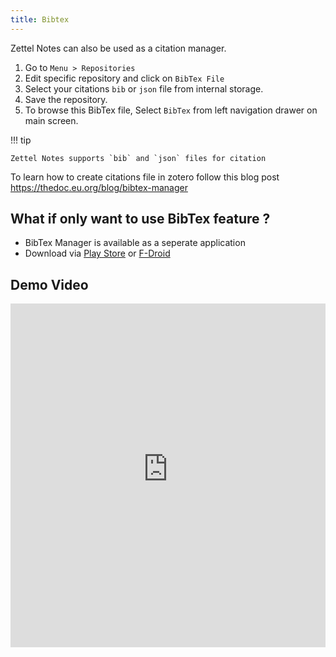 ```yaml
---
title: Bibtex 
---
```


Zettel Notes can also be used as a citation manager.

1. Go to `Menu > Repositories`
2. Edit specific repository and click on `BibTex File`
3. Select your citations `bib` or `json` file from internal storage.
4. Save the repository.
5. To browse this BibTex file, Select `BibTex` from left navigation drawer on main screen.

!!! tip

    Zettel Notes supports `bib` and `json` files for citation


To learn how to create citations file in zotero follow this blog post https://thedoc.eu.org/blog/bibtex-manager

## What if only want to use BibTex feature ?

- BibTex Manager is available as a seperate application 
- Download via [Play Store](https://play.google.com/store/apps/details?id=org.eu.thedoc.bibtexmanager) or [F-Droid](https://thedoc.eu.org/fdroid/) 

## Demo Video

<iframe width="100%" height="550px" src="https://www.youtube-nocookie.com/embed/70-TkT_Hhx0?si=gsf9WQJpcNMETvys" title="YouTube video player" frameborder="0" allow="accelerometer; clipboard-write; encrypted-media; gyroscope; picture-in-picture; web-share" allowfullscreen></iframe>
